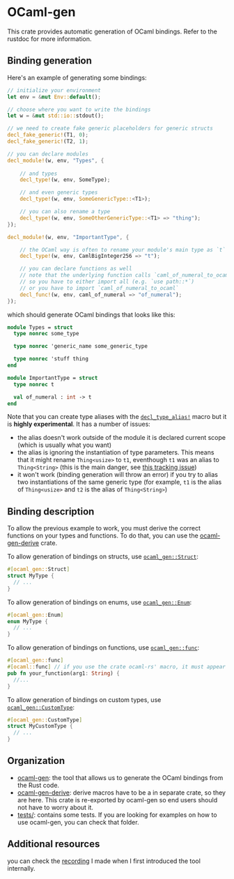 # OCaml-gen

This crate provides automatic generation of OCaml bindings.
Refer to the rustdoc for more information.

## Binding generation

Here's an example of generating some bindings:

```rust
// initialize your environment
let env = &mut Env::default();

// choose where you want to write the bindings
let w = &mut std::io::stdout();

// we need to create fake generic placeholders for generic structs
decl_fake_generic!(T1, 0);
decl_fake_generic!(T2, 1);

// you can declare modules
decl_module!(w, env, "Types", {
    
    // and types
    decl_type!(w, env, SomeType);

    // and even generic types
    decl_type!(w, env, SomeGenericType::<T1>);

    // you can also rename a type
    decl_type!(w, env, SomeOtherGenericType::<T1> => "thing");
});

decl_module!(w, env, "ImportantType", {

    // the OCaml way is often to rename your module's main type as `t`
    decl_type!(w, env, CamlBigInteger256 => "t");

    // you can declare functions as well
    // note that the underlying function calls `caml_of_numeral_to_ocaml`
    // so you have to either import all (e.g. `use path::*`)
    // or you have to import `caml_of_numeral_to_ocaml`
    decl_func!(w, env, caml_of_numeral => "of_numeral");
});
```

which should generate OCaml bindings that looks like this:

```ocaml
module Types = struct
  type nonrec some_type

  type nonrec 'generic_name some_generic_type

  type nonrec 'stuff thing
end

module ImportantType = struct
  type nonrec t

  val of_numeral : int -> t
end
```

Note that you can create type aliases with the [`decl_type_alias!`](https://o1-labs.github.io/ocaml-gen/ocaml_gen/macro.decl_type_alias.html) macro but it is **highly experimental**.
It has a number of issues: 

* the alias doesn't work outside of the module it is declared current scope (which is usually what you want)
* the alias is ignoring the instantiation of type parameters. This means that it might rename `Thing<usize>` to `t1`, eventhough `t1` was an alias to `Thing<String>` (this is the main danger, see [this tracking issue](https://github.com/o1-labs/ocaml-gen/issues/4))
* it won't work (binding generation will throw an error) if you try to alias two instantiations of the same generic type (for example, `t1` is the alias of `Thing<usize>` and `t2` is the alias of `Thing<String>`)

## Binding description

To allow the previous example to work, you must derive the correct functions on your types and functions.
To do that, you can use the [ocaml-gen-derive](/ocaml-gen/derive) crate.

To allow generation of bindings on structs, use [`ocaml_gen::Struct`](https://o1-labs.github.io/ocaml-gen/ocaml_gen/derive.Struct.html):

```rust
#[ocaml_gen::Struct]
struct MyType {
  // ...
}
```

To allow generation of bindings on enums, use [`ocaml_gen::Enum`](https://o1-labs.github.io/ocaml-gen/ocaml_gen/derive.Enum.html):

```rust
#[ocaml_gen::Enum]
enum MyType {
  // ...
}
```

To allow generation of bindings on functions, use [`ocaml_gen::func`](https://o1-labs.github.io/ocaml-gen/ocaml_gen/attr.func.html):

```rust
#[ocaml_gen::func]
#[ocaml::func] // if you use the crate ocaml-rs' macro, it must appear after
pub fn your_function(arg1: String) {
  //...
}
```

To allow generation of bindings on custom types, use [`ocaml_gen::CustomType`](https://o1-labs.github.io/ocaml-gen/ocaml_gen/derive.CustomType.html):

```rust
#[ocaml_gen::CustomType]
struct MyCustomType {
  // ...
}
```

## Organization

* [ocaml-gen](./ocaml-gen): the tool that allows us to generate the OCaml bindings from the Rust code.
* [ocaml-gen-derive](./ocaml-gen/derive): derive macros have to be a in separate crate, so they are here. This crate is re-exported by ocaml-gen so end users should not have to worry about it.
* [tests/](./tests/): contains some tests. If you are looking for examples on how to use ocaml-gen, you can check that folder.

## Additional resources

you can check the [recording](https://www.youtube.com/watch?v=LuXo2cNkgyA&feature=youtu.be) I made when I first introduced the tool internally.
